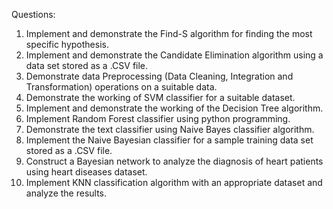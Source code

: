 Questions:
1.	Implement and demonstrate the Find-S algorithm for finding the most specific hypothesis.
2.	Implement and demonstrate the Candidate Elimination algorithm using a data set stored as a .CSV file.
3.	Demonstrate data Preprocessing (Data Cleaning, Integration and Transformation) operations on a suitable data.
4.	Demonstrate the working of SVM classifier for a suitable dataset.
5.	Implement and demonstrate the working of the Decision Tree algorithm.
6.	Implement Random Forest classifier using python programming.
7.	Demonstrate the text classifier using Naive Bayes classifier algorithm.
8.	Implement the Naive Bayesian classifier for a sample training data set stored as a .CSV file.
9.	Construct a Bayesian network to analyze the diagnosis of heart patients using heart diseases dataset.
10.	Implement KNN classification algorithm with an appropriate dataset and analyze the results.
